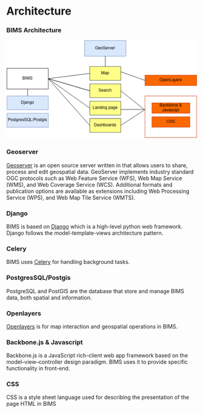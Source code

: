 # Architecture

### BIMS Architecture

![Architecture](img/bims-architecture.png)


### Geoserver
[Geoserver](http://geoserver.org) is an open source server written in that allows users to share, process and edit 
geospatial data. GeoServer implements industry standard OGC protocols such as Web Feature Service (WFS), Web Map 
Service (WMS), and Web Coverage Service (WCS). Additional formats and publication options are available as extensions 
including Web Processing Service (WPS), and Web Map Tile Service (WMTS). 

### Django
BIMS is based on [Django](www.djangoproject.com) which is a high-level python web framework. Django follows the 
model-template-views
architecture pattern.

### Celery
BIMS uses [Celery](https://docs.celeryq.dev/en/stable/getting-started/introduction.html) for handling background tasks. 

### PostgresSQL/Postgis
PostgreSQL and PostGIS are the database that store and manage BIMS data, both spatial and information.

### Openlayers
[Openlayers](https://openlayers.org/) is for map interaction and geospatial operations in BIMS.


### Backbone.js & Javascript
Backbone.js is a JavaScript rich-client web app framework based on the model–view–controller design paradigm. BIMS uses it
to provide specific functionality in front-end.

### CSS
CSS is a style sheet language used for describing the presentation of the page HTML in BIMS
